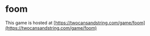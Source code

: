 # foom
This game is hosted at [https://twocansandstring.com/game/foom](https://twocansandstring.com/game/foom)
